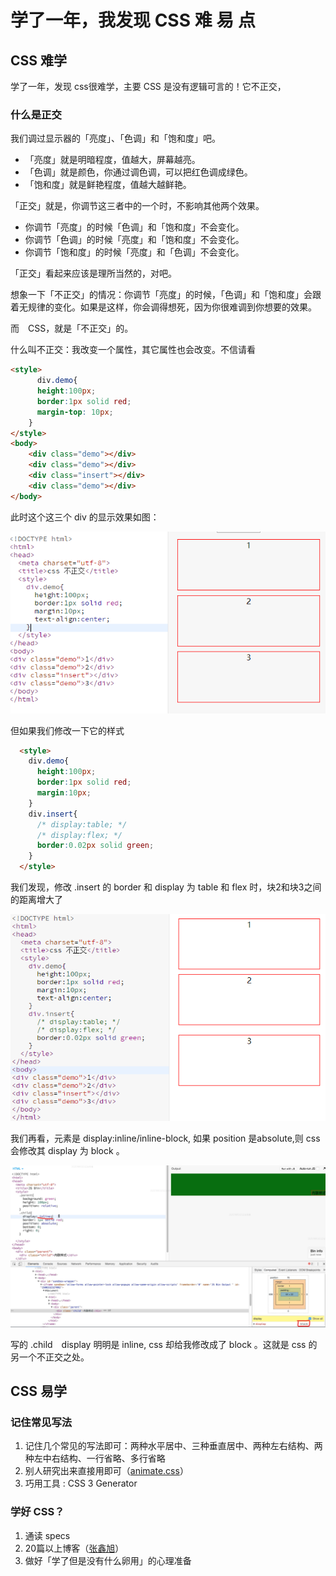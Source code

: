 # 学了一年，我发现 CSS 难 易 点

## CSS 难学

学了一年，发现 css很难学，主要 CSS 是没有逻辑可言的！它不正交，

### 什么是正交

我们调过显示器的「亮度」、「色调」和「饱和度」吧。

- 「亮度」就是明暗程度，值越大，屏幕越亮。
- 「色调」就是颜色，你通过调色调，可以把红色调成绿色。
- 「饱和度」就是鲜艳程度，值越大越鲜艳。

「正交」就是，你调节这三者中的一个时，不影响其他两个效果。

- 你调节「亮度」的时候「色调」和「饱和度」不会变化。
- 你调节「色调」的时候「亮度」和「饱和度」不会变化。
- 你调节「饱和度」的时候「亮度」和「色调」不会变化。

「正交」看起来应该是理所当然的，对吧。

想象一下「不正交」的情况：你调节「亮度」的时候，「色调」和「饱和度」会跟着无规律的变化。如果是这样，你会调得想死，因为你很难调到你想要的效果。

而　CSS，就是「不正交」的。

什么叫不正交：我改变一个属性，其它属性也会改变。不信请看

```html
<style>
      div.demo{
      height:100px;
      border:1px solid red;
      margin-top: 10px;
    }
</style>
<body>
	<div class="demo"></div>
    <div class="demo"></div>
    <div class="insert"></div>
    <div class="demo"></div>
</body>
```


此时这个这三个 div 的显示效果如图：

![1](../css&#32;不正交/images/1.png)



但如果我们修改一下它的样式

```html
  <style>
    div.demo{
      height:100px;
      border:1px solid red;
      margin:10px;
    }
    div.insert{
      /* display:table; */
      /* display:flex; */
      border:0.02px solid green;
    }
  </style>
```



我们发现，修改 .insert 的 border 和 display 为 table 和 flex 时，块2和块3之间的距离增大了

![2](../css&#32;不正交/images/2.png)



我们再看，元素是 display:inline/inline-block, 如果 position 是absolute,则 css会修改其 display 为 block 。

![3](../css&#32;不正交/images/3.png)



写的  .child　display 明明是 inline, css 却给我修改成了  block 。这就是 css 的另一个不正交之处。



## CSS 易学

### 记住常见写法

1. 记住几个常见的写法即可：两种水平居中、三种垂直居中、两种左右结构、两种左中右结构、一行省略、多行省略
2. 别人研究出来直接用即可（[animate.css](https://daneden.github.io/animate.css/)）
3. 巧用工具 :   CSS 3 Generator

### 学好 CSS？

1. 通读 specs
2. 20篇以上博客（[张鑫旭](http://www.zhangxinxu.com/wordpress/category/css/)）
3. 做好「学了但是没有什么卵用」的心理准备
